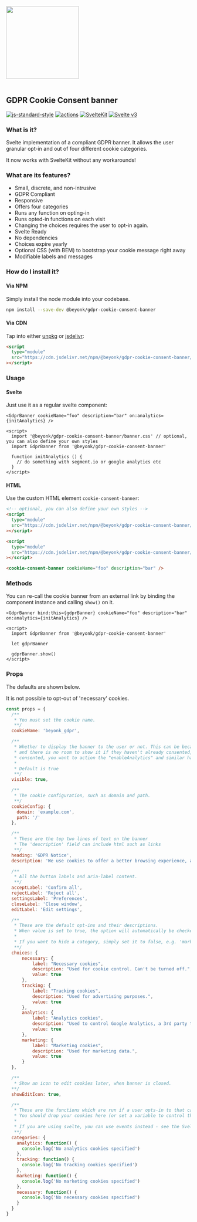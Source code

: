 <a href="https://beyonk.com">
  <br />
  <br />
  <img src="https://user-images.githubusercontent.com/218949/144224348-1b3a20d5-d68e-4a7a-b6ac-6946f19f4a86.png" width="198" />
  <br />
  <br />
</a>

## GDPR Cookie Consent banner

[![js-standard-style](https://img.shields.io/badge/code%20style-standard-brightgreen.svg)](http://standardjs.com) [![actions](https://github.com/beyonk-adventures/gdpr-cookie-consent-banner/actions/workflows/publish.yml/badge.svg)](https://github.com/beyonk-adventures/gdpr-cookie-consent-banner/actions/workflows/publish.yml) [![SvelteKit](https://img.shields.io/badge/svelte-kit-orange.svg)](https://kit.svelte.dev) [![Svelte v3](https://img.shields.io/badge/svelte-v3-blueviolet.svg)](https://svelte.dev)

### What is it?

Svelte implementation of a compliant GDPR banner. It allows the user granular opt-in and out of four different cookie categories.

It now works with SvelteKit without any workarounds!

### What are its features?

* Small, discrete, and non-intrusive
* GDPR Compliant
* Responsive
* Offers four categories
* Runs any function on opting-in
* Runs opted-in functions on each visit
* Changing the choices requires the user to opt-in again.
* Svelte Ready
* No dependencies
* Choices expire yearly
* Optional CSS (with BEM) to bootstrap your cookie message right away
* Modifiable labels and messages

### How do I install it?

#### Via NPM

Simply install the node module into your codebase.

```bash
npm install --save-dev @beyonk/gdpr-cookie-consent-banner
```

#### Via CDN

Tap into either [unpkg](https://unpkg.com) or [jsdelivr](https://jsdelivr.net):

```html
<script
  type="module"
  src="https://cdn.jsdelivr.net/npm/@beyonk/gdpr-cookie-consent-banner/dist/index.js"
></script>
```

### Usage

#### Svelte

Just use it as a regular svelte component:

```svelte
<GdprBanner cookieName="foo" description="bar" on:analytics={initAnalytics} />

<script>
  import '@beyonk/gdpr-cookie-consent-banner/banner.css' // optional, you can also define your own styles
  import GdprBanner from '@beyonk/gdpr-cookie-consent-banner'

  function initAnalytics () {
    // do something with segment.io or google analytics etc
  }
</script>
```

#### HTML

Use the custom HTML element `cookie-consent-banner`:

```html
<!-- optional, you can also define your own styles -->
<script
  type="module"
  src="https://cdn.jsdelivr.net/npm/@beyonk/gdpr-cookie-consent-banner/src/banner.css"
></script>

<script
  type="module"
  src="https://cdn.jsdelivr.net/npm/@beyonk/gdpr-cookie-consent-banner/dist/index.js"
></script>

<cookie-consent-banner cookieName="foo" description="bar" />
```

### Methods

You can re-call the cookie banner from an external link by binding the component instance and calling `show()` on it.

```svelte
<GdprBanner bind:this={gdprBanner} cookieName="foo" description="bar" on:analytics={initAnalytics} />

<script>
  import GdprBanner from '@beyonk/gdpr-cookie-consent-banner'

  let gdprBanner

  gdprBanner.show()
</script>
```

### Props

The defaults are shown below.

It is not possible to opt-out of 'necessary' cookies.

```js
const props = {
  /**
   * You must set the cookie name.
   **/
  cookieName: 'beyonk_gdpr',

  /**
   * Whether to display the banner to the user or not. This can be because you're in an iframe
   * and there is no room to show it if they haven't already consented, but, if they have already
   * consented, you want to action the "enableAnalytics" and similar handlers if they *have*.
   *
   * Default is true
   **/
  visible: true,

  /**
   * The cookie configuration, such as domain and path.
   **/
  cookieConfig: {
    domain: 'example.com',
    path: '/'
  },

  /**
   * These are the top two lines of text on the banner
   * The 'description' field can include html such as links
   **/
  heading: 'GDPR Notice',
  description: 'We use cookies to offer a better browsing experience, analyze site traffic, personalize content, and serve targeted advertisements. Please review our <a href="/privacy-policy">privacy policy page</a>. By clicking accept, you consent to our privacy policy & use of cookies.',

  /**
   * All the button labels and aria-label content.
   **/
  acceptLabel: 'Confirm all',
  rejectLabel: 'Reject all',
  settingsLabel: 'Preferences',
  closeLabel: 'Close window',
  editLabel: 'Edit settings',

  /**
   * These are the default opt-ins and their descriptions.
   * When value is set to true, the option will automatically be checked on load.
   *
   * If you want to hide a category, simply set it to false, e.g. 'marketing: false'
   **/
  choices: {
      necessary: {
          label: "Necessary cookies",
          description: "Used for cookie control. Can't be turned off.",
          value: true
      },
      tracking: {
          label: "Tracking cookies",
          description: "Used for advertising purposes.",
          value: true
      },
      analytics: {
          label: "Analytics cookies",
          description: "Used to control Google Analytics, a 3rd party tool offered by Google to track user behavior.",
          value: true
      },
      marketing: {
          label: "Marketing cookies",
          description: "Used for marketing data.",
          value: true
      }
  },

  /**
   * Show an icon to edit cookies later, when banner is closed.
  **/
  showEditIcon: true,

  /**
   * These are the functions which are run if a user opts-in to that category.
   * You should drop your cookies here (or set a variable to control the later dropping of cookies.
   *
   * If you are using svelte, you can use events instead - see the Svelte section below.
   **/
  categories: {
    analytics: function() {
      console.log('No analytics cookies specified')
    },
    tracking: function() {
      console.log('No tracking cookies specified')
    },
    marketing: function() {
      console.log('No marketing cookies specified')
    },
    necessary: function() {
      console.log('No necessary cookies specified')
    }
  }
}
```
